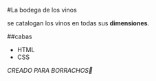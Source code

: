 #La bodega de los vinos 

se catalogan los vinos en todas sus **dimensiones**.

##cabas

* HTML
* CSS

_CREADO PARA BORRACHOS🤢_
